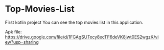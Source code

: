 # Top-Movies-List
First kotlin project
You can see the top movies list in this application. 

Apk file: https://drive.google.com/file/d/1FGAgSUTocy8ecTF6deVK8jwt0ES2wgzK/view?usp=sharing
